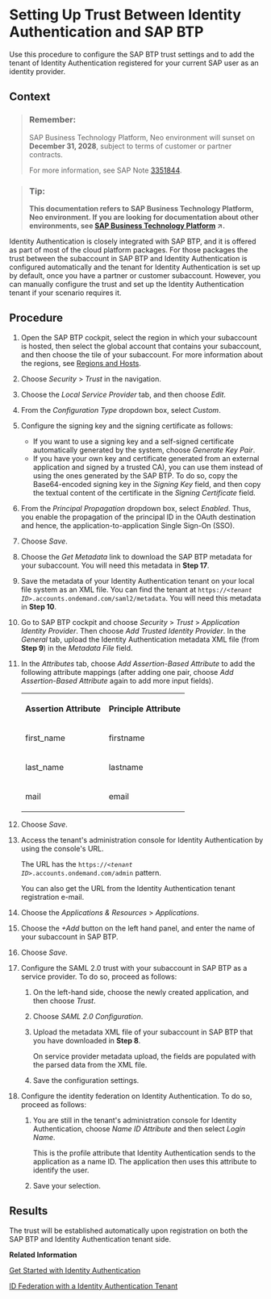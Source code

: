 <!-- loio0df6abc18397483dbb34b87dcc0622c7 -->

# Setting Up Trust Between Identity Authentication and SAP BTP

Use this procedure to configure the SAP BTP trust settings and to add the tenant of Identity Authentication registered for your current SAP user as an identity provider.



## Context

> ### Remember:  
> SAP Business Technology Platform, Neo environment will sunset on **December 31, 2028**, subject to terms of customer or partner contracts.
> 
> For more information, see SAP Note [3351844](https://me.sap.com/notes/3351844).

> ### Tip:  
> **This documentation refers to SAP Business Technology Platform, Neo environment. If you are looking for documentation about other environments, see [SAP Business Technology Platform](https://help.sap.com/viewer/65de2977205c403bbc107264b8eccf4b/Cloud/en-US/6a2c1ab5a31b4ed9a2ce17a5329e1dd8.html "SAP Business Technology Platform (SAP BTP) is an integrated offering comprised of four technology portfolios: database and data management, application development and integration, analytics, and intelligent technologies. The platform offers users the ability to turn data into business value, compose end-to-end business processes, and build and extend SAP applications quickly.") :arrow_upper_right:.**

Identity Authentication is closely integrated with SAP BTP, and it is offered as part of most of the cloud platform packages. For those packages the trust between the subaccount in SAP BTP and Identity Authentication is configured automatically and the tenant for Identity Authentication is set up by default, once you have a partner or customer subaccount. However, you can manually configure the trust and set up the Identity Authentication tenant if your scenario requires it.



## Procedure

1.  Open the SAP BTP cockpit, select the region in which your subaccount is hosted, then select the global account that contains your subaccount, and then choose the tile of your subaccount. For more information about the regions, see [Regions and Hosts](https://help.sap.com/viewer/65de2977205c403bbc107264b8eccf4b/Cloud/en-US/350356d1dc314d3199dca15bd2ab9b0e.html).

2.  Choose *Security* \> *Trust* in the navigation.

3.  Choose the *Local Service Provider* tab, and then choose *Edit*.

4.  From the *Configuration Type* dropdown box, select *Custom*.

5.  Configure the signing key and the signing certificate as follows:

    -   If you want to use a signing key and a self-signed certificate automatically generated by the system, choose *Generate Key Pair*.
    -   If you have your own key and certificate generated from an external application and signed by a trusted CA\), you can use them instead of using the ones generated by the SAP BTP. To do so, copy the Base64-encoded signing key in the *Signing Key* field, and then copy the textual content of the certificate in the *Signing Certificate* field.

6.  From the *Principal Propagation* dropdown box, select *Enabled*. Thus, you enable the propagation of the principal ID in the OAuth destination and hence, the application-to-application Single Sign-On \(SSO\).

7.  Choose *Save*.

8.  Choose the *Get Metadata* link to download the SAP BTP metadata for your subaccount. You will need this metadata in **Step 17**.

9.  Save the metadata of your Identity Authentication tenant on your local file system as an XML file. You can find the tenant at <code>https://<i class="varname">&lt;tenant ID&gt;</i>.accounts.ondemand.com/saml2/metadata</code>. You will need this metadata in **Step 10**.

10. Go to SAP BTP cockpit and choose *Security* \> *Trust* \> *Application Identity Provider*. Then choose *Add Trusted Identity Provider*. In the *General* tab, upload the Identity Authentication metadata XML file \(from **Step 9**\) in the *Metadata File* field.

11. In the *Attributes* tab, choose *Add Assertion-Based Attribute* to add the following attribute mappings \(after adding one pair, choose *Add Assertion-Based Attribute* again to add more input fields\).


    <table>
    <tr>
    <th valign="top">

    Assertion Attribute
    
    </th>
    <th valign="top">

    Principle Attribute
    
    </th>
    </tr>
    <tr>
    <td valign="top">
    
    first\_name
    
    </td>
    <td valign="top">
    
    firstname
    
    </td>
    </tr>
    <tr>
    <td valign="top">
    
    last\_name
    
    </td>
    <td valign="top">
    
    lastname
    
    </td>
    </tr>
    <tr>
    <td valign="top">
    
    mail
    
    </td>
    <td valign="top">
    
    email
    
    </td>
    </tr>
    </table>
    
12. Choose *Save*.

13. Access the tenant's administration console for Identity Authentication by using the console's URL.

    The URL has the <code>https://<i class="varname">&lt;tenant ID&gt;</i>.accounts.ondemand.com/admin</code> pattern.

    You can also get the URL from the Identity Authentication tenant registration e-mail.

14. Choose the *Applications & Resources* \> *Applications*.

15. Choose the *\+Add* button on the left hand panel, and enter the name of your subaccount in SAP BTP.

16. Choose *Save*.

17. Configure the SAML 2.0 trust with your subaccount in SAP BTP as a service provider. To do so, proceed as follows:

    1.  On the left-hand side, choose the newly created application, and then choose *Trust*.

    2.  Choose *SAML 2.0 Configuration*.

    3.  Upload the metadata XML file of your subaccount in SAP BTP that you have downloaded in **Step 8**.

        On service provider metadata upload, the fields are populated with the parsed data from the XML file.

    4.  Save the configuration settings.


18. Configure the identity federation on Identity Authentication. To do so, proceed as follows:

    1.  You are still in the tenant's administration console for Identity Authentication, choose *Name ID Attribute* and then select *Login Name*.

        This is the profile attribute that Identity Authentication sends to the application as a name ID. The application then uses this attribute to identify the user.

    2.  Save your selection.





## Results

The trust will be established automatically upon registration on both the SAP BTP and Identity Authentication tenant side.

**Related Information**  


[Get Started with Identity Authentication](https://help.sap.com/viewer/6d6d63354d1242d185ab4830fc04feb1/Cloud/en-US/31af7da133874e199a7df1d42905241b.html)

[ID Federation with a Identity Authentication Tenant](https://help.sap.com/viewer/65de2977205c403bbc107264b8eccf4b/Cloud/en-US/d3df5b457d0c43fca117da0dc14e2f0d.html)

